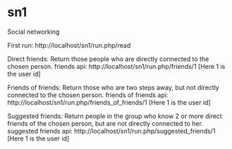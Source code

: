 sn1
===

Social networking

First run:
http://localhost/sn1/run.php/read

Direct friends: Return those people who are directly connected to the chosen person.
friends api: 
http://localhost/sn1/run.php/friends/1 [Here 1 is the user id]

Friends of friends: Return those who are two steps away, but not directly connected to the chosen person.
friends of friends api:
http://localhost/sn1/run.php/friends_of_friends/1  [Here 1 is the user id]

Suggested friends: Return people in the group who know 2 or more direct friends of the chosen person, but are not directly connected to her.
suggested friends api:
http://localhost/sn1/run.php/suggested_friends/1 [Here 1 is the user id]
